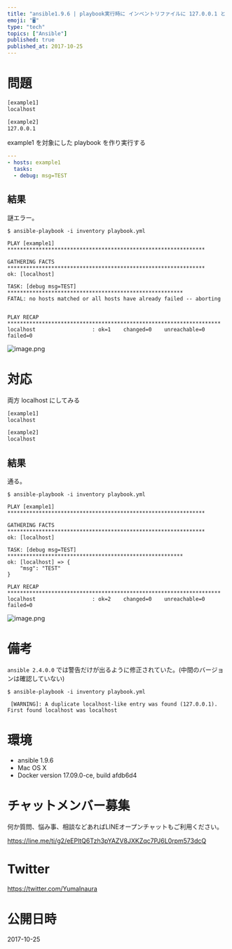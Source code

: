 ```yaml
---
title: "ansible1.9.6 | playbook実行時に インベントリファイルに 127.0.0.1 と localhost を両方書けない"
emoji: "🖥"
type: "tech"
topics: ["Ansible"]
published: true
published_at: 2017-10-25
---
```


# 問題

```inventory.txt
[example1]
localhost

[example2]
127.0.0.1
```

example1 を対象にした playbook を作り実行する

```:playbook.yml
---
- hosts: example1
  tasks:
  - debug: msg=TEST
```

## 結果

謎エラー。

```
$ ansible-playbook -i inventory playbook.yml

PLAY [example1] ***************************************************************

GATHERING FACTS ***************************************************************
ok: [localhost]

TASK: [debug msg=TEST] ********************************************************
FATAL: no hosts matched or all hosts have already failed -- aborting


PLAY RECAP ********************************************************************
localhost                  : ok=1    changed=0    unreachable=0    failed=0
```

![image.png](https://qiita-image-store.s3.amazonaws.com/0/89618/f84b9310-aee8-6dc0-e0b5-b36cdba532b6.png)



# 対応

両方 localhost にしてみる

```inventory.txt
[example1]
localhost

[example2]
localhost
```

## 結果

通る。

```
$ ansible-playbook -i inventory playbook.yml

PLAY [example1] ***************************************************************

GATHERING FACTS ***************************************************************
ok: [localhost]

TASK: [debug msg=TEST] ********************************************************
ok: [localhost] => {
    "msg": "TEST"
}

PLAY RECAP ********************************************************************
localhost                  : ok=2    changed=0    unreachable=0    failed=0
```

![image.png](https://qiita-image-store.s3.amazonaws.com/0/89618/6af1716b-be57-03a7-6096-fc4bb190e625.png)

# 備考

`ansible 2.4.0.0` では警告だけが出るように修正されていた。(中間のバージョンは確認していない)

```
$ ansible-playbook -i inventory playbook.yml

 [WARNING]: A duplicate localhost-like entry was found (127.0.0.1). First found localhost was localhost
```

# 環境

- ansible 1.9.6
- Mac OS X
- Docker version 17.09.0-ce, build afdb6d4








<!-- Update From Qiita API -->

# チャットメンバー募集


何か質問、悩み事、相談などあればLINEオープンチャットもご利用ください。

https://line.me/ti/g2/eEPltQ6Tzh3pYAZV8JXKZqc7PJ6L0rpm573dcQ





# Twitter


https://twitter.com/YumaInaura


<!-- Update From Qiita API -->



# 公開日時

2017-10-25
